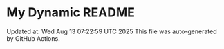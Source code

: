 # My Dynamic README
Updated at: Wed Aug 13 07:22:59 UTC 2025
This file was auto-generated by GitHub Actions.
